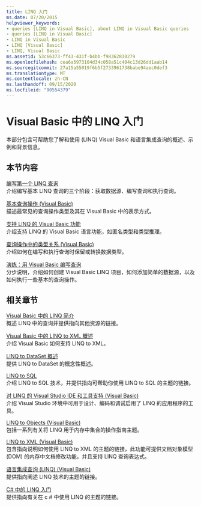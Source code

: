 ```yaml
---
title: LINQ 入门
ms.date: 07/20/2015
helpviewer_keywords:
- queries [LINQ in Visual Basic], about LINQ in Visual Basic queries
- queries [LINQ in Visual Basic]
- LINQ in Visual Basic
- LINQ [Visual Basic]
- LINQ, Visual Basic
ms.assetid: 53c66373-ff43-431f-b4bb-f98362830279
ms.openlocfilehash: cea6a5973104d34c058a51c404c13d26dd1aab14
ms.sourcegitcommit: 27a15a55019f6b5f2733961738babe94aec0def3
ms.translationtype: MT
ms.contentlocale: zh-CN
ms.lasthandoff: 09/15/2020
ms.locfileid: "90554379"
---
```

# <a name="getting-started-with-linq-in-visual-basic"></a>Visual Basic 中的 LINQ 入门
本部分包含可帮助您了解和使用 (LINQ) Visual Basic 和语言集成查询的概述、示例和背景信息。  
  
## <a name="in-this-section"></a>本节内容  
 [编写第一个 LINQ 查询](writing-your-first-linq-query.md)  
 介绍编写基本 LINQ 查询的三个阶段：获取数据源、编写查询和执行查询。  
  
 [基本查询操作 (Visual Basic)](basic-query-operations.md)  
 描述最常见的查询操作类型及其在 Visual Basic 中的表示方式。  
  
 [支持 LINQ 的 Visual Basic 功能](features-that-support-linq.md)  
 介绍支持 LINQ 的 Visual Basic 语言功能，如匿名类型和类型推理。  
  
 [查询操作中的类型关系 (Visual Basic)](type-relationships-in-query-operations.md)  
 介绍如何在编写和执行查询时保留或转换数据类型。  
  
 [演练：用 Visual Basic 编写查询](walkthrough-writing-queries.md)  
 分步说明，介绍如何创建 Visual Basic LINQ 项目，如何添加简单的数据源，以及如何执行一些基本的查询操作。  
  
## <a name="related-sections"></a>相关章节  
 [Visual Basic 中的 LINQ 简介](../../language-features/linq/introduction-to-linq.md)  
 概述 LINQ 中的查询并提供指向其他资源的链接。  
  
 [Visual Basic 中的 LINQ to XML 概述](../../language-features/xml/overview-of-linq-to-xml.md)  
 介绍 Visual Basic 如何支持 LINQ to XML。  
  
 [LINQ to DataSet 概述](../../../../framework/data/adonet/linq-to-dataset-overview.md)  
 提供 LINQ to DataSet 的概念性概述。  
  
 [LINQ to SQL](../../../../framework/data/adonet/sql/linq/index.md)  
 介绍 LINQ to SQL 技术，并提供指向可帮助你使用 LINQ to SQL 的主题的链接。  
  
 [对 LINQ 的 Visual Studio IDE 和工具支持 (Visual Basic)](visual-studio-ide-and-tools-support-for-linq.md)  
 介绍 Visual Studio 环境中可用于设计、编码和调试启用了 LINQ 的应用程序的工具。  
  
 [LINQ to Objects (Visual Basic)](linq-to-objects.md)  
 包括一系列有关将 LINQ 用于内存中集合的操作指南主题。  
  
 [LINQ to XML (Visual Basic)](../../../../standard/linq/linq-xml-overview.md)  
 包含指向说明如何使用 LINQ to XML 的主题的链接，此功能可提供文档对象模型 (DOM) 的内存中文档修改功能，并且支持 LINQ 查询表达式。  
  
 [语言集成查询 (LINQ) (Visual Basic)](index.md)  
 提供指向阐述 LINQ 技术的主题的链接。  
  
 [C# 中的 LINQ 入门](../../../../csharp/programming-guide/concepts/linq/index.md)  
 提供指向有关在 c # 中使用 LINQ 的主题的链接。
